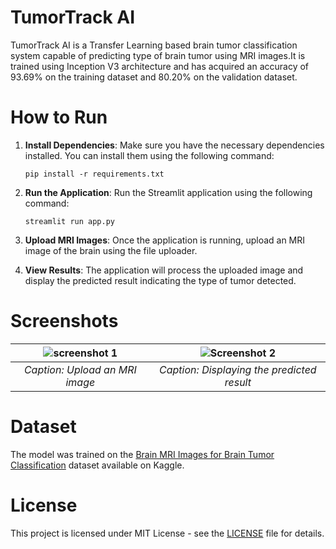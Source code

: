 # TumorTrack AI

TumorTrack AI is a Transfer Learning based brain tumor classification system capable of predicting type of brain tumor using MRI images.It is trained using Inception V3 architecture and has acquired an accuracy of 93.69% on the training dataset and 80.20% on the validation dataset.

# How to Run

1. **Install Dependencies**: Make sure you have the necessary dependencies installed. You can install them using the following command:
    ```
    pip install -r requirements.txt
    ```

2. **Run the Application**: Run the Streamlit application using the following command:
    ```
    streamlit run app.py
    ```

3. **Upload MRI Images**: Once the application is running, upload an MRI image of the brain using the file uploader.

4. **View Results**: The application will process the uploaded image and display the predicted result indicating the type of tumor detected.

# Screenshots

| ![screenshot 1](https://github.com/Bratajit-03/TumorTrack-AI/assets/106532791/3b063bdd-a300-4157-8a6f-36a8614e120d) | ![Screenshot 2](https://github.com/Bratajit-03/TumorTrack-AI/assets/106532791/9b4eee27-ad3f-43ee-b85b-4e0fc5b35215) |
|:--:|:--:|
| *Caption: Upload an MRI image* | *Caption: Displaying the predicted result* |

# Dataset

The model was trained on the [Brain MRI Images for Brain Tumor Classification](https://www.kaggle.com/datasets/sartajbhuvaji/brain-tumor-classification-mri) dataset available on Kaggle.

# License

This project is licensed under MIT License - see the [LICENSE](LICENSE) file for details.

